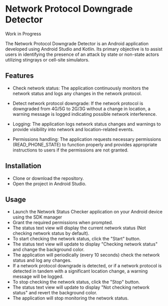 # Network Protocol Downgrade Detector

Work in Progress

The Network Protocol Downgrade Detector is an Android application developed using Android Studio and Kotlin. Its primary objective is to assist users in identifying the presence of an attack by state or non-state actors utilizing stingrays or cell-site simulators. 

## Features
- Check network status: The application continuously monitors the network status and logs any changes in the network protocol.

- Detect network protocol downgrade: If the network protocol is downgraded from 4G/5G to 2G/3G without a change in location, a warning message is logged indicating possible network interference.

- Logging: The application logs network status changes and warnings to provide visibility into network and location-related events.

- Permissions handling: The application requests necessary permissions (READ_PHONE_STATE) to function properly and provides appropriate instructions to users if the permissions are not granted.

## Installation
- Clone or download the repository.
- Open the project in Android Studio.

## Usage
- Launch the Network Status Checker application on your Android device using the SDK manager
- Grant the required permissions when prompted.
- The status text view will display the current network status (Not checking network status by default).
- To start checking the network status, click the "Start" button.
- The status text view will update to display "Checking network status" and change the background color.
- The application will periodically (every 10 seconds) check the network status and log any changes.
- If a network protocol downgrade is detected, or if a network protocol is detected in tandem with a significant location change, a warning message will be logged.
- To stop checking the network status, click the "Stop" button.
- The status text view will update to display "Not checking network status" and revert the background color.
- The application will stop monitoring the network status.

